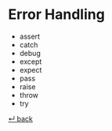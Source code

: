 # Error Handling

  - assert
  - catch
  - debug
  - except
  - expect
  - pass
  - raise
  - throw
  - try

[↵ back](../README.md)
